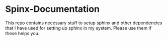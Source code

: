 # Spinx-Documentation
This repo contains necessary stuff to setup sphinx and other dependencies that I have used for setting up sphinx in my system. Please use them if these helps you.
